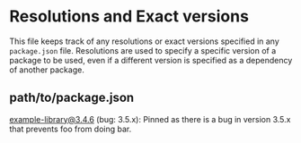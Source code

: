 # Resolutions and Exact versions

This file keeps track of any resolutions or exact versions specified in any `package.json` file. Resolutions are used to specify a specific version of a package to be used, even if a different version is specified as a dependency of another package.

## path/to/package.json

example-library@3.4.6 (bug: 3.5.x): Pinned as there is a bug in version 3.5.x that prevents foo from doing bar.
